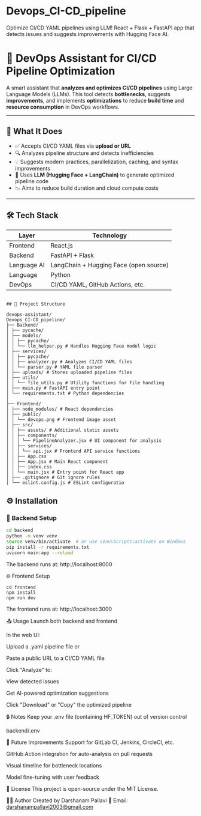 # Devops_CI-CD_pipeline
Optimize CI/CD YAML pipelines using LLM! React + Flask + FastAPI app that detects issues and suggests improvements with Hugging Face AI.


# 🚀 DevOps Assistant for CI/CD Pipeline Optimization

A smart assistant that **analyzes and optimizes CI/CD pipelines** using Large Language Models (LLMs). This tool detects **bottlenecks**, suggests **improvements**, and implements **optimizations** to reduce **build time** and **resource consumption** in DevOps workflows.

---

## 🧠 What It Does

- ✅ Accepts CI/CD YAML files via **upload or URL**
- 🔍 Analyzes pipeline structure and detects inefficiencies
- 💡 Suggests modern practices, parallelization, caching, and syntax improvements
- 🤖 Uses **LLM (Hugging Face + LangChain)** to generate optimized pipeline code
- 📉 Aims to reduce build duration and cloud compute costs

---

## 🛠 Tech Stack

| Layer       | Technology                            |
|-------------|----------------------------------------|
| Frontend    | React.js                              |
| Backend     | FastAPI + Flask                       |
| Language AI | LangChain + Hugging Face (open source)|
| Language    | Python                                |
| DevOps      | CI/CD YAML, GitHub Actions, etc.      |

```

## 📂 Project Structure

devops-assistant/
Devops_CI-CD_pipeline/
├── Backend/
│ ├── pycache/
│ ├── models/
│ │ ├── pycache/
│ │ └── llm_helper.py # Handles Hugging Face model logic
│ ├── services/
│ │ ├── pycache/
│ │ ├── analyzer.py # Analyzes CI/CD YAML files
│ │ └── parser.py # YAML file parser
│ ├── uploads/ # Stores uploaded pipeline files
│ ├── utils/
│ │ └── file_utils.py # Utility functions for file handling
│ ├── main.py # FastAPI entry point
│ └── requirements.txt # Python dependencies
│
├── Frontend/
│ ├── node_modules/ # React dependencies
│ ├── public/
│ │ └── devops.png # Frontend image asset
│ ├── src/
│ │ ├── assets/ # Additional static assets
│ │ ├── components/
│ │ │ └── PipelineAnalyzer.jsx # UI component for analysis
│ │ ├── services/
│ │ │ └── api.jsx # Frontend API service functions
│ │ ├── App.css
│ │ ├── App.jsx # Main React component
│ │ ├── index.css
│ │ └── main.jsx # Entry point for React app
│ ├── .gitignore # Git ignore rules
│ └── eslint.config.js # ESLint configuratio

```

## ⚙️ Installation

### 🔧 Backend Setup

```bash
cd backend
python -m venv venv
source venv/bin/activate  # or use venv\Scripts\activate on Windows
pip install -r requirements.txt
uvicorn main:app --reload
```
The backend runs at: http://localhost:8000

🌐 Frontend Setup
```
cd frontend
npm install
npm run dev
```
The frontend runs at: http://localhost:3000

📤 Usage
Launch both backend and frontend

In the web UI:

Upload a .yaml pipeline file or

Paste a public URL to a CI/CD YAML file

Click "Analyze" to:

View detected issues

Get AI-powered optimization suggestions

Click "Download" or "Copy" the optimized pipeline

🔒 Notes
Keep your .env file (containing HF_TOKEN) out of version control

backend/.env

🚀 Future Improvements
 Support for GitLab CI, Jenkins, CircleCI, etc.

 GitHub Action integration for auto-analysis on pull requests

 Visual timeline for bottleneck locations

 Model fine-tuning with user feedback

📄 License
This project is open-source under the MIT License.

🙋‍♂️ Author
Created by Darshanam Pallavi
📧 Email: darshanampallavi2003@gmail.com

